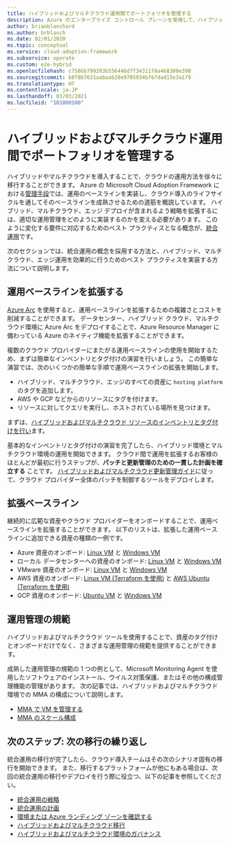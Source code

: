 ```yaml
---
title: ハイブリッドおよびマルチクラウド運用間でポートフォリオを管理する
description: Azure のエンタープライズ コントロール プレーンを使用して、ハイブリッドおよびマルチクラウドのデプロイ間で運用管理を行うための効果的な制御を実装します。
author: brianblanchard
ms.author: brblanch
ms.date: 02/01/2020
ms.topic: conceptual
ms.service: cloud-adoption-framework
ms.subservice: operate
ms.custom: e2e-hybrid
ms.openlocfilehash: c7586b799203b556446d7f34311f8a468308e398
ms.sourcegitcommit: b8f8b7631aabaab28e9705934bf67dad15e3a179
ms.translationtype: HT
ms.contentlocale: ja-JP
ms.lasthandoff: 03/03/2021
ms.locfileid: "101800100"
---
```

# <a name="manage-your-portfolio-across-hybrid-and-multicloud-operations"></a>ハイブリッドおよびマルチクラウド運用間でポートフォリオを管理する

ハイブリッドやマルチクラウドを導入することで、クラウドの運用方法を徐々に移行することができます。 Azure の Microsoft Cloud Adoption Framework における[管理手段](../../manage/index.md)では、運用のベースラインを実装し、クラウド導入のライフサイクルを通してそのベースラインを成熟させるための道筋を概説しています。 ハイブリッド、マルチクラウド、エッジ デプロイが含まれるよう戦略を拡張するには、適切な運用管理をどのように実装するのかを変える必要があります。 このように変化する要件に対応するためのベスト プラクティスとなる概念が、[統合運用](./unified-operations.md)です。

次のセクションでは、統合運用の概念を採用する方法と、ハイブリッド、マルチクラウド、エッジ運用を効果的に行うためのベスト プラクティスを実装する方法について説明します。

## <a name="extending-your-operations-baseline"></a>運用ベースラインを拡張する

[Azure Arc](/azure/azure-arc/overview) を使用すると、運用ベースラインを拡張するための複雑さとコストを削減することができます。 データセンター、ハイブリッド クラウド、マルチクラウド環境に Azure Arc をデプロイすることで、Azure Resource Manager に備わっている Azure のネイティブ機能を拡張することができます。

複数のクラウド プロバイダーにまたがる運用ベースラインの使用を開始するため、まずは簡単なインベントリとタグ付けの演習を行いましょう。 この簡単な演習では、次のいくつかの簡単な手順で運用ベースラインの拡張を開始します。

- ハイブリッド、マルチクラウド、エッジのすべての資産に `hosting platform` のタグを追加します。
- AWS や GCP などからのリソースにタグを付けます。
- リソースに対してクエリを実行し、ホストされている場所を見つけます。

まずは、[ハイブリッドおよびマルチクラウド リソースのインベントリとタグ付けを行い](../../manage/hybrid/server/best-practices/arc-inventory-tagging.md)ます。

<!-- docutune:casing "update management guide" -->

基本的なインベントリとタグ付けの演習を完了したら、ハイブリッド環境とマルチクラウド環境の運用を開始できます。 クラウド間で運用を拡張するお客様のほとんどが最初に行うステップが、**パッチと更新管理のための一貫した計画を確立する** ことです。 [ハイブリッドおよびマルチクラウド更新管理ガイド](../../manage/hybrid/server/best-practices/arc-update-management.md)に従って、クラウド プロバイダー全体のパッチを制御するツールをデプロイします。

## <a name="enhanced-baseline"></a>拡張ベースライン

継続的に広範な資産やクラウド プロバイダーをオンボードすることで、運用ベースラインを拡張することができます。 以下のリストは、拡張した運用ベースラインに追加できる資産の種類の一例です。

- Azure 資産のオンボード: [Linux VM](../../manage/hybrid/server/best-practices/arm-template-linux.md) と [Windows VM](../../manage/hybrid/server/best-practices/arm-template-windows.md)
- ローカル データセンターへの資産のオンボード: [Linux VM](../../manage/hybrid/server/best-practices/onboard-server-linux.md) と [Windows VM](../../manage/hybrid/server/best-practices/onboard-server-windows.md)
- VMware 資産のオンボード: [Linux VM](../../manage/hybrid/server/best-practices/vmware-scaled-powercli-linux.md) と [Windows VM](../../manage/hybrid/server/best-practices/vmware-scaled-powercli-windows.md)
- AWS 資産のオンボード: [Linux VM (Terraform を使用)](../../manage/hybrid/server/best-practices/aws-terraform-al2.md) と [AWS Ubuntu (Terraform を使用)](../../manage/hybrid/server/best-practices/aws-terraform-ubuntu.md)
- GCP 資産のオンボード: [Ubuntu VM](../../manage/hybrid/server/best-practices/gcp-terraform-ubuntu.md) と [Windows VM](../../manage/hybrid/server/best-practices/gcp-terraform-windows.md)

## <a name="operations-management-disciplines"></a>運用管理の規範

ハイブリッドおよびマルチクラウド ツールを使用することで、資産のタグ付けとオンボードだけでなく、さまざまな運用管理の規範を提供することができます。

成熟した運用管理の規範の 1 つの例として、Microsoft Monitoring Agent を使用したソフトウェアのインストール、ウイルス対策保護、またはその他の構成管理機能の管理があります。 次の記事では、ハイブリッドおよびマルチクラウド環境での MMA の構成について説明します。

- [MMA で VM を管理する](../../manage/hybrid/server/best-practices/arc-vm-extension-mma.md)
- [MMA のスケール構成](../../manage/hybrid/server/best-practices/arc-vm-extension-custom-script.md)

## <a name="next-step-your-next-migration-iteration"></a>次のステップ: 次の移行の繰り返し

統合運用の移行が完了したら、クラウド導入チームはその次のシナリオ固有の移行を開始できます。 また、移行するプラットフォームが他にもある場合は、次回の統合運用の移行やデプロイを行う際に役立つ、以下の記事を参照してください。

- [統合運用の戦略](./strategy.md)
- [統合運用の計画](./plan.md)
- [環境または Azure ランディング ゾーンを確認する](./ready.md)
- [ハイブリッドおよびマルチクラウド移行](./migrate.md)
- [ハイブリッドおよびマルチクラウド環境のガバナンス](./govern.md)
